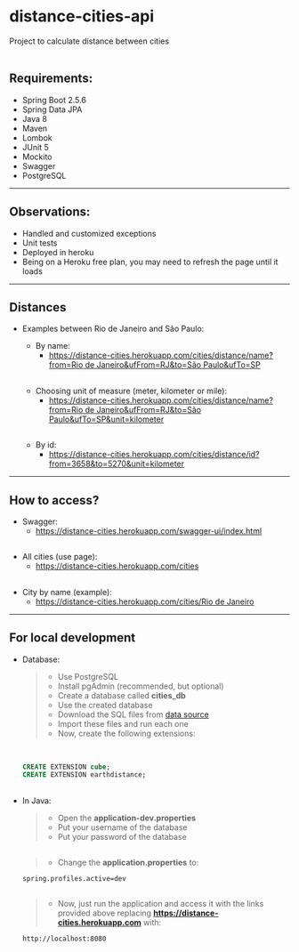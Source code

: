 # distance-cities-api
Project to calculate distance between cities
<br/><br/>

## **Requirements:**

- Spring Boot 2.5.6
- Spring Data JPA
- Java 8
- Maven
- Lombok
- JUnit 5
- Mockito
- Swagger
- PostgreSQL

---

## **Observations:**
  - Handled and customized exceptions
  - Unit tests
  - Deployed in heroku
  - Being on a Heroku free plan, you may need to refresh the page until it loads
  
---

## **Distances**

- Examples between Rio de Janeiro and São Paulo:
  - By name:
    - [https://distance-cities.herokuapp.com/cities/distance/name?from=Rio de Janeiro&ufFrom=RJ&to=São Paulo&ufTo=SP](https://distance-cities.herokuapp.com/cities/distance/name?from=Rio%20de%20Janeiro&ufFrom=RJ&to=S%C3%A3o%20Paulo&ufTo=SP)

  ##
  
  - Choosing unit of measure (meter, kilometer or mile):
    - [https://distance-cities.herokuapp.com/cities/distance/name?from=Rio de Janeiro&ufFrom=RJ&to=São Paulo&ufTo=SP&unit=kilometer](https://distance-cities.herokuapp.com/cities/distance/name?from=Rio%20de%20Janeiro&ufFrom=RJ&to=S%C3%A3o%20Paulo&ufTo=SP&unit=kilometer)
    
  ##
  
  - By id:
    - https://distance-cities.herokuapp.com/cities/distance/id?from=3658&to=5270&unit=kilometer
  

---

## **How to access?**

- Swagger:
  - https://distance-cities.herokuapp.com/swagger-ui/index.html
  
##

- All cities (use page):
  - https://distance-cities.herokuapp.com/cities

##

- City by name (example):
  - [https://distance-cities.herokuapp.com/cities/Rio de Janeiro](https://distance-cities.herokuapp.com/cities/Rio%20de%20Janeiro)

 ---
 
## **For local development**

- Database:

   > * Use PostgreSQL
   > * Install pgAdmin (recommended, but optional)
   > * Create a database called **cities_db**
   > * Use the created database
   > * Download the SQL files from [data source](https://github.com/chinnonsantos/sql-paises-estados-cidades/tree/master/PostgreSQL)
   > * Import these files and run each one
   > * Now, create the following extensions:
   <br/>
  
     ~~~sql
     CREATE EXTENSION cube; 
     CREATE EXTENSION earthdistance;
     ~~~
    
##

- In Java:

  > * Open the **application-dev.properties**
  > * Put your username of the database
  > * Put your password of the database
  
  ##

  > * Change the **application.properties** to:
     ~~~
     spring.profiles.active=dev
     ~~~
     
  ##

  > * Now, just run the application and access it with the links provided above replacing **https://distance-cities.herokuapp.com** with:
     ~~~  
     http://localhost:8080
     ~~~
 
